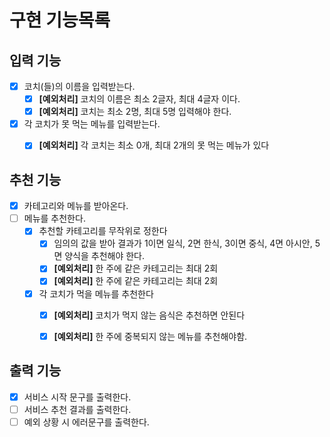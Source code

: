 # 구현 기능목록

## 입력 기능
- [x] 코치(들)의 이름을 입력받는다.
  - [x] **[예외처리]** 코치의 이름은 최소 2글자, 최대 4글자 이다.
  - [x] **[예외처리]** 코치는 최소 2명, 최대 5명 입력해야 한다.
- [x] 각 코치가 못 먹는 메뉴를 입력받는다.
  - [x] **[예외처리]** 각 코치는 최소 0개, 최대 2개의 못 먹는 메뉴가 있다
  

## 추천 기능
- [x] 카테고리와 메뉴를 받아온다.
- [ ] 메뉴를 추천한다.
  - [x] 추천할 카테고리를 무작위로 정한다
    - [x] 임의의 값을 받아 결과가 1이면 일식, 2면 한식, 3이면 중식, 4면 아시안, 5면 양식을 추천해야 한다.
    - [x] **[예외처리]** 한 주에 같은 카테고리는 최대 2회
    - [x] **[예외처리]** 한 주에 같은 카테고리는 최대 2회
  - [x] 각 코치가 먹을 메뉴를 추천한다
    - [x] **[예외처리]** 코치가 먹지 않는 음식은 추천하면 안된다
    - [x] **[예외처리]** 한 주에 중복되지 않는 메뉴를 추천해야함.
    

## 출력 기능
- [x] 서비스 시작 문구를 출력한다.
- [ ] 서비스 추천 결과를 출력한다.
- [ ] 예외 상황 시 에러문구를 출력한다.
